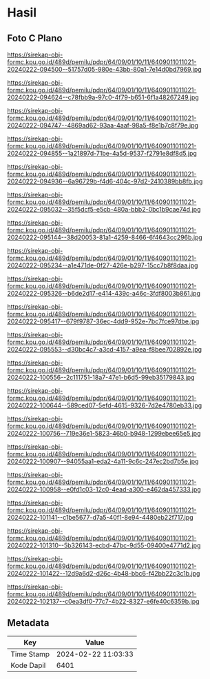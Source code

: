 # Hasil

## Foto C Plano

https://sirekap-obj-formc.kpu.go.id/489d/pemilu/pdpr/64/09/01/10/11/6409011011021-20240222-094500--51757d05-980e-43bb-80a1-7e14d0bd7969.jpg

https://sirekap-obj-formc.kpu.go.id/489d/pemilu/pdpr/64/09/01/10/11/6409011011021-20240222-094624--c78fbb9a-97c0-4f79-b651-6f1a48267249.jpg

https://sirekap-obj-formc.kpu.go.id/489d/pemilu/pdpr/64/09/01/10/11/6409011011021-20240222-094747--4869ad62-93aa-4aaf-98a5-f8e1b7c8f79e.jpg

https://sirekap-obj-formc.kpu.go.id/489d/pemilu/pdpr/64/09/01/10/11/6409011011021-20240222-094855--1a21897d-71be-4a5d-9537-f2791e8df8d5.jpg

https://sirekap-obj-formc.kpu.go.id/489d/pemilu/pdpr/64/09/01/10/11/6409011011021-20240222-094936--6a96729b-f4d6-404c-97d2-2410389bb8fb.jpg

https://sirekap-obj-formc.kpu.go.id/489d/pemilu/pdpr/64/09/01/10/11/6409011011021-20240222-095032--35f5dcf5-e5cb-480a-bbb2-0bc1b9cae74d.jpg

https://sirekap-obj-formc.kpu.go.id/489d/pemilu/pdpr/64/09/01/10/11/6409011011021-20240222-095144--38d20053-81a1-4259-8466-6f4643cc296b.jpg

https://sirekap-obj-formc.kpu.go.id/489d/pemilu/pdpr/64/09/01/10/11/6409011011021-20240222-095234--a1e471de-0f27-426e-b297-15cc7b8f8daa.jpg

https://sirekap-obj-formc.kpu.go.id/489d/pemilu/pdpr/64/09/01/10/11/6409011011021-20240222-095326--b6de2d17-e414-439c-a46c-3fdf8003b861.jpg

https://sirekap-obj-formc.kpu.go.id/489d/pemilu/pdpr/64/09/01/10/11/6409011011021-20240222-095417--679f9787-36ec-4dd9-952e-7bc7fce97dbe.jpg

https://sirekap-obj-formc.kpu.go.id/489d/pemilu/pdpr/64/09/01/10/11/6409011011021-20240222-095553--d30bc4c7-a3cd-4157-a9ea-f8bee702892e.jpg

https://sirekap-obj-formc.kpu.go.id/489d/pemilu/pdpr/64/09/01/10/11/6409011011021-20240222-100556--2c111751-18a7-47e1-b6d5-99eb35179843.jpg

https://sirekap-obj-formc.kpu.go.id/489d/pemilu/pdpr/64/09/01/10/11/6409011011021-20240222-100644--589ced07-5efd-4615-9326-7d2e4780eb33.jpg

https://sirekap-obj-formc.kpu.go.id/489d/pemilu/pdpr/64/09/01/10/11/6409011011021-20240222-100756--719e36e1-5823-46b0-b948-1299ebee65e5.jpg

https://sirekap-obj-formc.kpu.go.id/489d/pemilu/pdpr/64/09/01/10/11/6409011011021-20240222-100907--94055aa1-eda2-4a11-9c6c-247ec2bd7b5e.jpg

https://sirekap-obj-formc.kpu.go.id/489d/pemilu/pdpr/64/09/01/10/11/6409011011021-20240222-100958--e0fd1c03-12c0-4ead-a300-e462da457333.jpg

https://sirekap-obj-formc.kpu.go.id/489d/pemilu/pdpr/64/09/01/10/11/6409011011021-20240222-101141--c1be5677-d7a5-40f1-8e94-4480eb22f717.jpg

https://sirekap-obj-formc.kpu.go.id/489d/pemilu/pdpr/64/09/01/10/11/6409011011021-20240222-101310--5b326143-ecbd-47bc-9d55-09400e4771d2.jpg

https://sirekap-obj-formc.kpu.go.id/489d/pemilu/pdpr/64/09/01/10/11/6409011011021-20240222-101422--12d9a6d2-d26c-4b48-bbc6-f42bb22c3c1b.jpg

https://sirekap-obj-formc.kpu.go.id/489d/pemilu/pdpr/64/09/01/10/11/6409011011021-20240222-102137--c0ea3df0-77c7-4b22-8327-e6fe40c6359b.jpg


## Metadata

| Key        | Value               |
| ---------- | ------------------- |
| Time Stamp | 2024-02-22 11:03:33 |
| Kode Dapil | 6401                |



